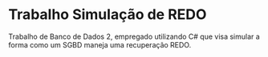 # Trabalho Simulação de REDO
Trabalho de Banco de Dados 2, empregado utilizando C# que visa simular a forma como um SGBD maneja uma recuperação REDO. 
